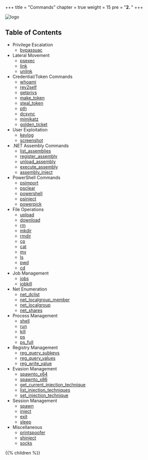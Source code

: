 +++
title = "Commands"
chapter = true
weight = 15
pre = "<b>2. </b>"
+++

![logo](/agents/apollo/ApolloLandscape.svg?width=600px)

## Table of Contents

- Privilege Escalation
    * [bypassuac](/agents/apollo/commands/bypassuac/)
- Lateral Movement
    * [psexec](/agents/apollo/commands/psexec/)
    * [link](/agents/apollo/commands/link/)
    * [unlink](/agents/apollo/commands/unlink/)
- Credential/Token Commands
    * [whoami](/agents/apollo/commands/whoami/)
    * [rev2self](/agents/apollo/commands/rev2self/)
    * [getprivs](/agents/apollo/commands/getprivs/)
    * [make_token](/agents/apollo/commands/make_token/)
    * [steal_token](/agents/apollo/commands/steal_token/)
    * [pth](/agents/apollo/commands/pth/)
    * [dcsync](/agents/apollo/commands/dcsync/)
    * [mimikatz](/agents/apollo/commands/mimikatz/)
    * [golden_ticket](/agents/apollo/commands/golden_ticket/)
- User Exploitation
    * [keylog](/agents/apollo/commands/keylog/)
    * [screenshot](/agents/apollo/commands/screenshot/)
- .NET Assembly Commands
    * [list_assemblies](/agents/apollo/commands/list_assemblies/)
    * [register_assembly](/agents/apollo/commands/register_assembly/)
    * [unload_assembly](/agents/apollo/commands/unload_assembly/)
    * [execute_assembly](/agents/apollo/commands/execute_assembly/)
    * [assembly_inject](/agents/apollo/commands/assembly_inject/)
- PowerShell Commands
    * [psimport](/agents/apollo/commands/psimport/)
    * [psclear](/agents/apollo/commands/psclear/)
    * [powershell](/agents/apollo/commands/powershell/)
    * [psinject](/agents/apollo/commands/psinject/)
    * [powerpick](/agents/apollo/commands/powerpick/)
- File Operations
    * [upload](/agents/apollo/commands/upload/)
    * [download](/agents/apollo/commands/download/)
    * [rm](/agents/apollo/commands/rm/)
    * [mkdir](/agents/apollo/commands/mkdir/)
    * [rmdir](/agents/apollo/commands/rmdir/)
    * [cp](/agents/apollo/commands/cp/)
    * [cat](/agents/apollo/commands/cat/)
    * [mv](/agents/apollo/commands/mv/)
    * [ls](/agents/apollo/commands/ls/)
    * [pwd](/agents/apollo/commands/pwd/)
    * [cd](/agents/apollo/commands/cd/)
- Job Management
    * [jobs](/agents/apollo/commands/jobs/)
    * [jobkill](/agents/apollo/commands/jobkill/)
- Net Enumeration
    * [net_dclist](/agents/apollo/commands/net_dclist/)
    * [net_localgroup_member](/agents/apollo/commands/net_localgroup_member/)
    * [net_localgroup](/agents/apollo/commands/net_localgroup/)
    * [net_shares](/agents/apollo/commands/net_shares/)
- Process Management
    * [shell](/agents/apollo/commands/shell/)
    * [run](/agents/apollo/commands/run/)
    * [kill](/agents/apollo/commands/kill/)
    * [ps](/agents/apollo/commands/ps/)
    * [ps_full](/agents/apollo/commands/ps_full/)
- Registry Management
    * [reg_query_subkeys](/agents/apollo/commands/reg_query_subkeys/)
    * [reg_query_values](/agents/apollo/commands/reg_query_values/)
    * [reg_write_value](/agents/apollo/commands/reg_write_value/)
- Evasion Management
    * [spawnto_x64](/agents/apollo/commands/spawnto_x64/)
    * [spawnto_x86](/agents/apollo/commands/spawnto_x86/)
    * [get_current_injection_technique](/agents/apollo/commands/get_current_injection_technique/)
    * [list_injection_techniques](/agents/apollo/commands/list_injection_techniques/)
    * [set_injection_technique](/agents/apollo/commands/set_injection_technique/)
- Session Management
    * [spawn](/agents/apollo/commands/spawn/)
    * [inject](/agents/apollo/commands/inject/)
    * [exit](/agents/apollo/commands/exit/)
    * [sleep](/agents/apollo/commands/sleep/)
- Miscellaneous
    * [printspoofer](/agents/apollo/commands/printspoofer/)
    * [shinject](/agents/apollo/commands/shinject/)
    * [socks](/agents/apollo/commands/socks/)


{{% children %}}
